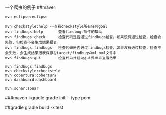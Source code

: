 ##
一个爬虫的例子
##maven
```
mvn eclipse:eclipse
```

```
mvn checkstyle:help --查看checkstyle所有任务goal
mvn findbugs:help       查看findbugs插件的帮助
mvn findbugs:check      检查代码是否通过findbugs检查，如果没有通过检查，检查会失败，但检查不会生成结果报表
mvn findbugs:findbugs   检查代码是否通过findbugs检查，如果没有通过检查，检查不会失败，会生成结果报表保存在target/findbugsXml.xml文件中
mvn findbugs:gui        检查代码并启动gui界面来查看结果
```

```
mvn findbugs:findbugs
mvn checkstyle:checkstyle
mvn cobertura:cobertura
mvn dashboard:dashboard
```

```
mvn sonar:sonar
```

###maven->gradle
gradle init --type pom

##gradle
gradle build -x test

